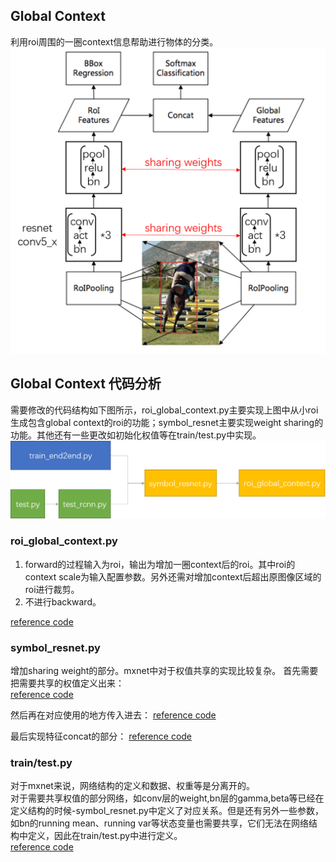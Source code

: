 ## Global Context
利用roi周围的一圈context信息帮助进行物体的分类。
![global context](global_context.png)

## Global Context 代码分析
需要修改的代码结构如下图所示，roi_global_context.py主要实现上图中从小roi生成包含global context的roi的功能；symbol_resnet主要实现weight sharing的功能。其他还有一些更改如初始化权值等在train/test.py中实现。
![structure](globalcontext_structure.png)

### roi_global_context.py
1. forward的过程输入为roi，输出为增加一圈context后的roi。其中roi的context scale为输入配置参数。另外还需对增加context后超出原图像区域的roi进行裁剪。  
2. 不进行backward。

[reference code](https://github.com/ElaineBao/mxnet/blob/master/example/rcnn/rcnn/symbol/roi_global_context.py#L16-L60)

### symbol_resnet.py
增加sharing weight的部分。mxnet中对于权值共享的实现比较复杂。
首先需要把需要共享的权值定义出来：  
[reference code](https://github.com/ElaineBao/mxnet/blob/master/example/rcnn/rcnn/symbol/symbol_resnet.py#L14-L46)

然后再在对应使用的地方传入进去：
[reference code](https://github.com/ElaineBao/mxnet/blob/master/example/rcnn/rcnn/symbol/symbol_resnet.py#L48-L72)

最后实现特征concat的部分：
[reference code](https://github.com/ElaineBao/mxnet/blob/master/example/rcnn/rcnn/symbol/symbol_resnet.py#L220)

### train/test.py
对于mxnet来说，网络结构的定义和数据、权重等是分离开的。  
对于需要共享权值的部分网络，如conv层的weight,bn层的gamma,beta等已经在定义结构的时候-symbol_resnet.py中定义了对应关系。但是还有另外一些参数，如bn的running mean、running var等状态变量也需要共享，它们无法在网络结构中定义，因此在train/test.py中进行定义。  
[reference code](https://github.com/ElaineBao/mxnet/blob/master/example/rcnn/train_end2end.py#L87-L102)